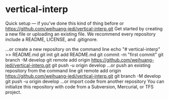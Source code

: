 # vertical-interp
Quick setup — if you’ve done this kind of thing before
or	
https://github.com/weihuang-jedi/vertical-interp.git
Get started by creating a new file or uploading an existing file. We recommend every repository include a README, LICENSE, and .gitignore.

…or create a new repository on the command line
echo "# vertical-interp" >> README.md
git init
git add README.md
git commit -m "first commit"
git branch -M develop
git remote add origin https://github.com/weihuang-jedi/vertical-interp.git
git push -u origin develop
…or push an existing repository from the command line
git remote add origin https://github.com/weihuang-jedi/vertical-interp.git
git branch -M develop
git push -u origin develop
…or import code from another repository
You can initialize this repository with code from a Subversion, Mercurial, or TFS project.
